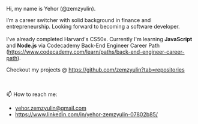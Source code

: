Hi, my name is Yehor (@zemzyulin).
 
I’m a career switcher with solid background in finance and entrepreneurship. Looking forward to becoming a software developer.<br><br>
I've already completed Harvard's CS50x. Currently I'm learning __JavaScript__ and __Node.js__ via Codecademy Back-End Engineer Career Path (https://www.codecademy.com/learn/paths/back-end-engineer-career-path).  

Checkout my projects @ https://github.com/zemzyulin?tab=repositories


<br><br>
📫 How to reach me:
- yehor.zemzyulin@gmail.com
- https://www.linkedin.com/in/yehor-zemzyulin-07802b85/

<!---
zemzyulin/zemzyulin is a ✨ special ✨ repository because its `README.md` (this file) appears on your GitHub profile.
You can click the Preview link to take a look at your changes.
--->

